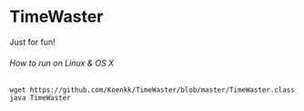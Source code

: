 TimeWaster
==========
Just for fun!

###### How to run on Linux & OS X
```
wget https://github.com/Koenkk/TimeWaster/blob/master/TimeWaster.class
java TimeWaster
```
